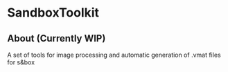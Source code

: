 # SandboxToolkit

## About (Currently WIP)

A set of tools for image processing and automatic generation of .vmat files for s&box
